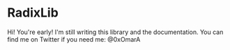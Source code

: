 # RadixLib

Hi! You're early! I'm still writing this library and the documentation. 
You can find me on Twitter if you need me: @0xOmarA